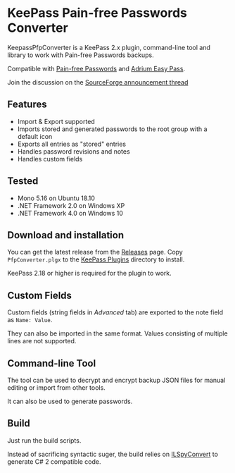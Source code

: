 # KeePass Pain-free Passwords Converter

KeepassPfpConverter is a KeePass 2.x plugin, command-line tool and library
to work with Pain-free Passwords backups.

Compatible with [Pain-free Passwords](https://pfp.works) and [Adrium Easy Pass](https://github.com/adrium/easypass).

Join the discussion on the [SourceForge announcement thread](https://sourceforge.net/p/keepass/discussion/329220/thread/cc159b85bd/)

## Features

* Import & Export supported
* Imports stored and generated passwords to the root group with a default icon
* Exports all entries as "stored" entries
* Handles password revisions and notes
* Handles custom fields

## Tested

* Mono 5.16 on Ubuntu 18.10
* .NET Framework 2.0 on Windows XP
* .NET Framework 4.0 on Windows 10

## Download and installation

You can get the latest release from the [Releases](https://github.com/adrium/KeepassPfpConverter/releases/latest) page.
Copy `PfpConverter.plgx` to the [KeePass Plugins](https://keepass.info/help/v2/plugins.html) directory to install.

KeePass 2.18 or higher is required for the plugin to work.

## Custom Fields

Custom fields (string fields in *Advanced* tab)
are exported to the note field as `Name: Value`.

They can also be imported in the same format.
Values consisting of multiple lines are not supported.

## Command-line Tool

The tool can be used to decrypt and encrypt backup JSON files
for manual editing or import from other tools.

It can also be used to generate passwords.

## Build

Just run the build scripts.

Instead of sacrificing syntactic suger, the build relies on [ILSpyConvert](https://github.com/adrium/ILSpyConvert) to generate C# 2 compatible code.
